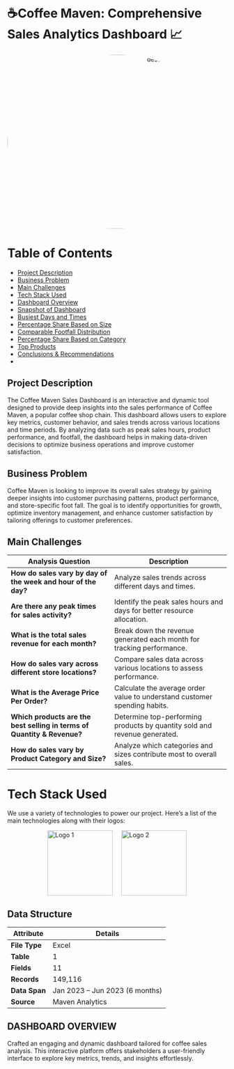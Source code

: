 # **☕Coffee Maven: Comprehensive Sales Analytics Dashboard 📈**

<p align="center">
  <img src="!(https://github.com/user-attachments/assets/a67e9e80-6272-49d9-8d8e-75215983bf53)
" width="700" height="400" alt="description" style="border-radius: 50%;">
</p>

# Table of Contents

- [Project Description](#project-description)
- [Business Problem](#business-problem)
- [Main Challenges](#main-challenges)
- [Tech Stack Used](#tech-stack-used)
- [Dashboard Overview](#dashboard-overview)
- [Snapshot of Dashboard](#snapshot-of-dashboard)
- [Busiest Days and Times](#busiest-days-and-times)
- [Percentage Share Based on Size](#percentage-share-based-on-size)
- [Comparable Footfall Distribution](#comparable-footfall-distribution)
- [Percentage Share Based on Category](#percentage-share-based-on-category)
- [Top Products](#top-products)
- [Conclusions & Recommendations](#conclusions--recommendations)
- 
## **Project Description**
The Coffee Maven Sales Dashboard is an interactive and dynamic tool designed to provide deep insights into the sales performance of Coffee Maven, a popular coffee shop chain. This dashboard allows users to explore key metrics, customer behavior, and sales trends across various locations and time periods. By analyzing data such as peak sales hours, product performance, and footfall, the dashboard helps in making data-driven decisions to optimize business operations and improve customer satisfaction.
## Business Problem
Coffee Maven is looking to improve its overall sales strategy by gaining deeper insights into customer purchasing patterns, product performance, and store-specific foot fall. The goal is to identify opportunities for growth, optimize inventory management, and enhance customer satisfaction by tailoring offerings to customer preferences.

## Main Challenges

| Analysis Question                                       | Description                                                              |
|---------------------------------------------------------|--------------------------------------------------------------------------|
| **How do sales vary by day of the week and hour of the day?** | Analyze sales trends across different days and times.                      |
| **Are there any peak times for sales activity?**        | Identify the peak sales hours and days for better resource allocation.    |
| **What is the total sales revenue for each month?**     | Break down the revenue generated each month for tracking performance.     |
| **How do sales vary across different store locations?** | Compare sales data across various locations to assess performance.        |
| **What is the Average Price Per Order?**                | Calculate the average order value to understand customer spending habits. |
| **Which products are the best selling in terms of Quantity & Revenue?** | Determine top-performing products by quantity sold and revenue generated. |
| **How do sales vary by Product Category and Size?**     | Analyze which categories and sizes contribute most to overall sales.      |


# Tech Stack Used

We use a variety of technologies to power our project. Here’s a list of the main technologies along with their logos:
<div style="display: flex; justify-content: center; gap: 20px;">
  <img src="https://github.com/user-attachments/assets/b9c7bcc5-676f-4053-8dd9-29fddc8cd65b" alt="Logo 1" width="150">
  <img src="https://github.com/user-attachments/assets/5e1cba88-4752-4ecd-b85d-3e0f0099aadc" alt="Logo 2" width="150">
</div>


## Data Structure

| **Attribute**  | **Details**                          |
|----------------|--------------------------------------|
| **File Type**  | Excel                                |
| **Table**      | 1                                    |
| **Fields**     | 11                                   |
| **Records**    | 149,116                              |
| **Data Span**  | Jan 2023 – Jun 2023 (6 months)       |
| **Source**     | Maven Analytics                      |


## DASHBOARD OVERVIEW


Crafted an engaging and dynamic dashboard tailored for coffee sales analysis. This interactive platform offers stakeholders a user-friendly interface to explore key metrics, trends, and insights effortlessly.

